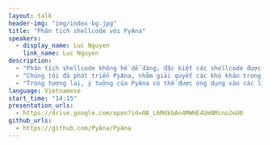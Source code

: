```yaml
---
layout: talk
header-img: "img/index-bg.jpg"
title: "Phân tích shellcode với PyAna"
speakers:
  - display_name: Luc Nguyen 
    link_name: Luc Nguyen 
description:
  - "Phân tích shellcode không hề dễ dàng, đặc biệt các shellcode được phát triển chạy trên hệ điều hành Windows. Quá trình phân tích tĩnh thường kém hiệu quả và dễ dàng bị vượt qua bởi shellcode, hơn thế nữa các công cụ phân tích tĩnh thường không miễn phí. Quá trình phân tích động đòi hỏi shellcode được debug trong một không gian bộ nhớ của một process khác và thực thi trong một môi trường máy ảo phù hợp."
  - "Chúng tôi đã phát triển PyAna, nhằm giải quyết các khó khăn trong việc phân tích shellcode trên Windows. PyAna sử dụng Unicorn Framework để mô phỏng CPU và mô phỏng một process trên Windows để phân tích shellcode. Bằng việc mô phỏng, PyAna cho phép tự động hóa quá trình phân tích, cung cấp khả năng phân tích mềm dẻo, linh hoạt, đặc biệt là đa nền tảng mà không cần một máy ảo phân tích."
  - "Trong tương lai, ý tưởng của PyAna có thể được ứng dụng vào các lĩnh vực khác của security như phân tích malware, fuzzing hoặc phát hiện lỗ hổng phần mềm."
language: Vietnamese 
start_time: "14:15"
presentation_urls:
  - https://drive.google.com/open?id=0B_L6MdkbAn4MWHE4UmNMcno2eU0
github_urls:
  - https://github.com/PyAna/PyAna
---
```

